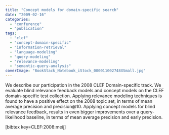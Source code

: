 ```yaml
---
title: "Concept models for domain-specific search"
date: "2009-02-16"
categories: 
  - "conference"
  - "publication"
tags: 
  - "clef"
  - "concept-domain-specific"
  - "information-retrieval"
  - "language-modeling"
  - "query-modeling"
  - "relevance-modeling"
  - "semantic-query-analysis"
coverImage: "BookStack_Notebook_iStock_000011002748XSmall.jpg"
---
```


We describe our participation in the 2008 CLEF Domain-specific track. We evaluate blind relevance feedback models and concept models on the CLEF domain-specific test collection. Applying relevance modeling techniques is found to have a positive effect on the 2008 topic set, in terms of mean average precision and precision@10. Applying concept models for blind relevance feedback, results in even bigger improvements over a query-likelihood baseline, in terms of mean average precision and early precision.

\[bibtex key=CLEF:2008:meij\]
